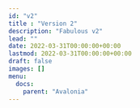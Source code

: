 ```yaml
---
id: "v2"
title : "Version 2"
description: "Fabulous v2"
lead: ""
date: 2022-03-31T00:00:00+00:00
lastmod: 2022-03-31T00:00:00+00:00
draft: false
images: []
menu:
  docs:
    parent: "Avalonia"
---
```

